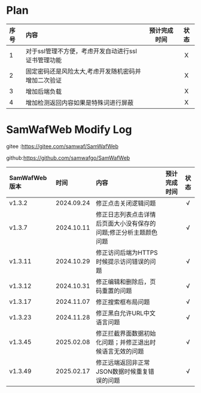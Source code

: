 # Plan 

| 序号 | 内容                           | 预计完成时间 | 状态 |
|:---|:-----------------------------|:------:|:--:|
| 1  | 对于ssl管理不方便，考虑开发自动进行ssl证书管理功能 |       | X  |
| 2  | 固定密码还是风险太大,考虑开发随机密码并增加二次验证   |       | X  |
| 3  | 增加后端负载                       |       | X  |
| 4  | 增加检测返回内容如果是特殊词进行屏蔽           |       | X  |

# SamWafWeb  Modify Log

gitee :https://gitee.com/samwaf/SamWafWeb

github:https://github.com/samwafgo/SamWafWeb

| SamWafWeb版本 | 时间         | 内容                                | 预计完成时间 | 状态 |
|:------------|:-----------|:----------------------------------|:------:|:--:|
| v1.3.2      | 2024.09.24 | 修正点击关闭逻辑问题                        |       | √  |
| v1.3.7      | 2024.10.11 | 修正日志列表点击详情后页面大小没有保存的问题;修正分析主题颜色问题 |       | √  |
| v1.3.11     | 2024.10.29 | 修正访问后端为HTTPS时候提示访问错误的问题           |       | √  |
| v1.3.12     | 2024.10.31 | 修正编辑和删除后，页码重置的问题                  |       | √  |
| v1.3.17     | 2024.11.07 | 修正搜索框布局问题                         |       | √  |
| v1.3.23     | 2024.11.28 | 修正黑白允许URL中文语言问题                   |       | √  |
| v1.3.45     | 2025.02.08 | 修正拦截界面数据初始化问题；并修正退出时候语言无效的问题      |       | √  |
| v1.3.49     | 2025.02.17 | 修正远端返回非正常JSON数据时候重复错误的问题          |       | √  |